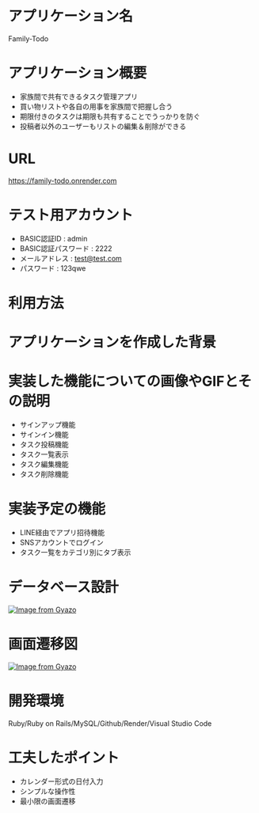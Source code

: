 # アプリケーション名
Family-Todo
# アプリケーション概要
* 家族間で共有できるタスク管理アプリ
* 買い物リストや各自の用事を家族間で把握し合う
* 期限付きのタスクは期限も共有することでうっかりを防ぐ
* 投稿者以外のユーザーもリストの編集＆削除ができる
# URL
https://family-todo.onrender.com
# テスト用アカウント
* BASIC認証ID : admin
* BASIC認証パスワード : 2222
* メールアドレス : test@test.com
* パスワード : 123qwe
# 利用方法

# アプリケーションを作成した背景

# 実装した機能についての画像やGIFとその説明
* サインアップ機能
* サインイン機能
* タスク投稿機能
* タスク一覧表示
* タスク編集機能
* タスク削除機能
# 実装予定の機能
* LINE経由でアプリ招待機能
* SNSアカウントでログイン
* タスク一覧をカテゴリ別にタブ表示
# データベース設計
[![Image from Gyazo](https://i.gyazo.com/c4e61bd6fada2716161e5a61edab6d7f.png)](https://gyazo.com/c4e61bd6fada2716161e5a61edab6d7f)
# 画面遷移図
[![Image from Gyazo](https://i.gyazo.com/00a8ffa73103f71cfc007448751fad7d.png)](https://gyazo.com/00a8ffa73103f71cfc007448751fad7d)
# 開発環境
Ruby/Ruby on Rails/MySQL/Github/Render/Visual Studio Code
# 工夫したポイント
* カレンダー形式の日付入力
* シンプルな操作性
* 最小限の画面遷移
